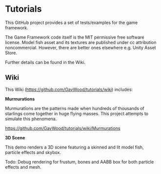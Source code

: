 # Tutorials

This GitHub project provides a set of tests/examples for the game framework.

The Game Framework code itself is the MIT permissive free software license.
Model fish asset and its textures are published under cc attribution noncommercial.
However, there are better ones elsewhere e.g. Unity Asset Store.

Further details can be found in the Wiki.

## Wiki

This Wiki (https://github.com/GavWood/tutorials/wiki) includes:

**Murmurations**


Murmurations are the patterns made when hundreds of thousands of starlings come together in huge flying masses. This project attempts to simulate this phenomena.

https://github.com/GavWood/tutorials/wiki/Murmurations


**3D Scene**


This demo renders a 3D scene featuring a skinned and lit model fish, particle effects and skybox.

Todo: Debug rendering for frustum, bones and AABB box for both particle effects and mesh.
